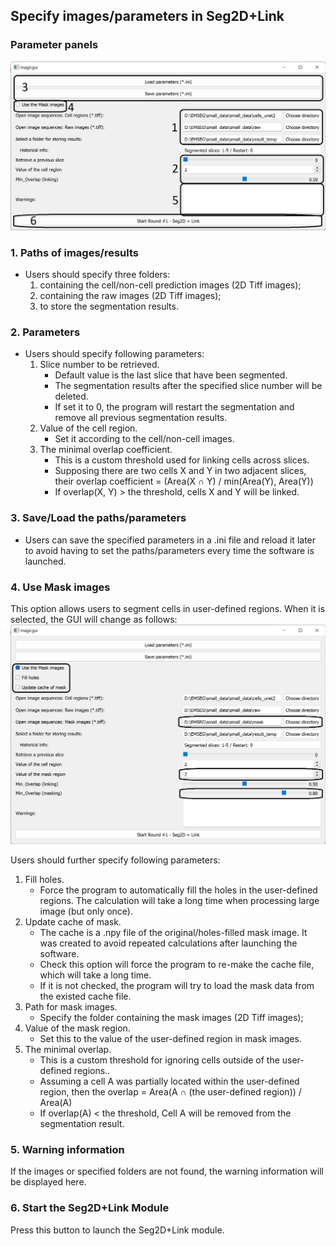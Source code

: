 ## Specify images/parameters in Seg2D+Link

### Parameter panels
![para_panels](./pictures/round1_set_para_description.png)

### 1. Paths of images/results
- Users should specify three folders:
    1. containing the cell/non-cell prediction images (2D Tiff images);
    2. containing the raw images (2D Tiff images);
    3. to store the segmentation results.

### 2. Parameters
- Users should specify following parameters:
    1. Slice number to be retrieved. 
        - Default value is the last slice that have been segmented.
        - The segmentation results after the specified slice number will be deleted.
        - If set it to 0, the program will restart the segmentation and remove all previous segmentation results.
    2. Value of the cell region.
        - Set it according to the cell/non-cell images.
    3. The minimal overlap coefficient.
        - This is a custom threshold used for linking cells across slices.
        - Supposing there are two cells X and Y in two adjacent slices, their overlap coefficient = (Area(X ∩ Y) / min(Area(Y), Area(Y))
        - If overlap(X, Y) > the threshold, cells X and Y will be linked.

### 3. Save/Load the paths/parameters
- Users can save the specified parameters in a .ini file and reload it later to avoid having to set the paths/parameters every time the software is launched.

### 4. Use Mask images
This option allows users to segment cells in user-defined regions.
When it is selected, the GUI will change as follows:
![para_panels](./pictures/round1_set_para_mask.png)

Users should further specify following parameters:

1. Fill holes.
    - Force the program to automatically fill the holes in the user-defined regions. The calculation will take a long time when processing large image (but only once).
2. Update cache of mask.
    - The cache is a .npy file of the original/holes-filled mask image. It was created to avoid repeated calculations after launching the software.
    - Check this option will force the program to re-make the cache file, which will take a long time.
    - If it is not checked, the program will try to load the mask data from the existed cache file.
3. Path for mask images.
    - Specify the folder containing the mask images (2D Tiff images);
4. Value of the mask region.
    - Set this to the value of the user-defined region in mask images.
5. The minimal overlap.
    - This is a custom threshold for ignoring cells outside of the user-defined regions..
    - Assuming a cell A was partially located within the user-defined region, then the overlap = Area(A ∩ (the user-defined region)) / Area(A)
    - If overlap(A) <  the threshold, Cell A will be removed from the segmentation result.

### 5. Warning information
If the images or specified folders are not found, the warning information will be displayed here.

### 6. Start the Seg2D+Link Module
Press this button to launch the Seg2D+Link module.